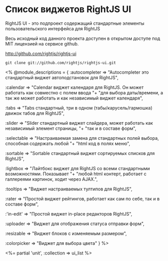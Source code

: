 # Список виджетов RightJS UI

RightJS UI - это подпроект содержащий стандартные элементы пользовательского интерфейса для RightJS

Весь исходный код данного проекта доступен в открытом доступе под MIT лицензией на сервисе github.

<http://github.com/rightjs/rightjs-ui>

`git clone git://github.com/rightjs/rightjs-ui.git`

<%
@module_descriptions = {
  :autocompleter => "Autocompleter это стандартный виджет автоподстановок для RightJS",

  :calendar      => "Calendar виджет календаря для RightJS. Он может работать как совместно с полем ввода "+
                    "для выбора даты/времени, а так же может работать и как независимый виджет календаря",

  :tabs          => "Tabs стандартный, три в одном (табы/карусель/гармошка) движок табов для RightJS",

  :slider        => "Slider стандартный виджет слайдера, может работать как независимый элемент страницы, "+
                    "так и в составе форм",

  :selectable    => "Настраиваемая замена для стандартных полей выбора, способная содержать любой "+
                    "html код в полях меню",

  :sortable      => "Sortable стандартный виджет сортируемых списков для RightJS",

  :lightbox      => "Лайтбокс виджет для RightJS со всеми стандартными возможностями. Показывает "+
                    "любой html контерт, работает с галлереями картинок, ходит через AJAX.",

  :tooltips      => "Виджет настраиваемых тултипов для RightJS",

  :rater         => "Простой виджет рейтингов, работает как сам по себе, так и в составе форм",

  :'in-edit'     => "Простой виджет in-place редакторов RightJS",

  :uploader      => "Виджет для отображения статуса отправки форм",

  :resizable     => "Виджет блоков с изменяемым размером",

  :colorpicker   => "Виджет для выбора цвета"
}
%>

<%= partial 'unit', :collection => ui_list %>
